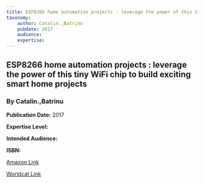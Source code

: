 ```yaml
---
title: ESP8266 home automation projects : leverage the power of this tiny WiFi chip to build exciting smart home projects
taxonomy:
	author: Catalin.,Batrinu
	pubdate: 2017
	audience: 
	expertise: 
---
```

## ESP8266 home automation projects : leverage the power of this tiny WiFi chip to build exciting smart home projects
### By Catalin.,Batrinu


**Publication Date:** 2017

**Expertise Level:** 

**Intended Audience:** 

**ISBN:** 

[Amazon Link]()

[Worldcat Link]()